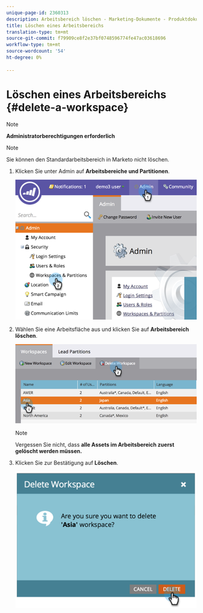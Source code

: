 ```yaml
---
unique-page-id: 2360313
description: Arbeitsbereich löschen - Marketing-Dokumente - Produktdokumentation
title: Löschen eines Arbeitsbereichs
translation-type: tm+mt
source-git-commit: f79909ce8f2e37bf0748596774fe47ac03618696
workflow-type: tm+mt
source-wordcount: '54'
ht-degree: 0%

---
```



# Löschen eines Arbeitsbereichs {#delete-a-workspace}

>[!NOTE]
>
>**Administratorberechtigungen erforderlich**

>[!NOTE]
>
>Sie können den Standardarbeitsbereich in Marketo nicht löschen.

1. Klicken Sie unter Admin auf **Arbeitsbereiche und Partitionen**.

   ![](assets/image2014-9-17-11-3a56-3a34.png)

1. Wählen Sie eine Arbeitsfläche aus und klicken Sie auf **Arbeitsbereich löschen**.

   ![](assets/image2014-9-17-11-3a56-3a50.png)

   >[!NOTE]
   >
   >Vergessen Sie nicht, dass **alle Assets im Arbeitsbereich zuerst gelöscht werden müssen.**

1. Klicken Sie zur Bestätigung auf **Löschen**.

   ![](assets/image2014-9-17-11-3a57-3a1.png)
